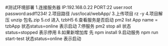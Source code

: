 #测试环境部署
1.连接服务器 IP:192.168.0.22  PORT:22 user:root   password:asdf1234!
2.项目路径  /usr/local/webApp/
3.上传项目 rz -y
4.项目解压 unzip 包名.zip
5.cd 进入 tzbH5
6.查看服务是否启动 pm2 list   App name = tzbApp 状态status=online  表示启动
7.停服务 pm2 stop all  状态status=stopped  表示停用
8.如果新增加库 先 npm install
9.启动服务  npm run start-test 状态status=online  表示启动